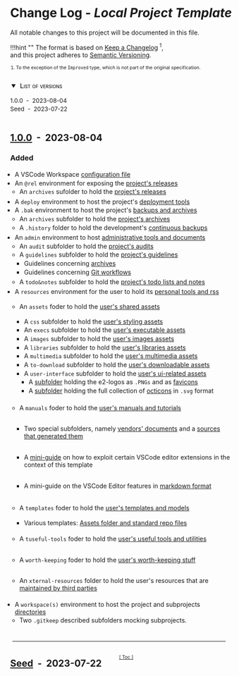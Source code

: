 <!-- markdownlint-disable MD024 MD051 -->
# Change Log - *Local Project Template*
<!--
-------------------------------------------------------------------------------------------------------------------------------------
___  HEADER     _______________________________________________________________
---------------------------------------------------------------------------------------------------------------------------->

All notable changes to this project will be documented in this file.

!!!hint ""
    The format is based on
    [Keep a Changelog](https://keepachangelog.com/en/1.0.0/)<sup>&nbsp;1</sup>,
    <br/>
    and this project adheres to [Semantic Versioning](https://semver.org/spec/v2.0.0.html).

</div>
<ol class="note">
<li> To the exception of the <span class="note"><code>Improved</code></span> type, which is not part of the original specification.</li>
</li>
</ol>

<!-- @import "[TOC]" {cmd="toc" depthFrom=2 depthTo=2 orderedList=false} -->
<details open id="toc">
<summary>
<span>List of versions<span></summary>

<!-- code_chunk_output -->

- [1.0.0 &nbsp;-&nbsp; 2023-08-04](#100httpsgithubcome2d2ipitmpl-local-project-holdercomparev000v100-nbsp-nbsp-2023-08-04)
- [Seed &nbsp;-&nbsp; 2023-07-22](#seedhttpsgithubcome2d2ipitmpl-local-project-holderreleasestagv000-nbsp-nbsp-2023-07-22)

<!-- /code_chunk_output -->

</details>

<!--
-------------------------------------------------------------------------------------------------------------------------------------
___  TEMPLATES     ____________________________________________________________
-----------------------------------------------------------------------------------------------------------------------------
Note. The "Unreleased" template is NOT preceded by a [Toc] link (due to the fact that it is the
first entry in the file ... and because its positioning would be different). Therefore, the link must
be added when the version is released (see "Compared / Tag-only Versioned Header" below).

UNRELEASED VERSION (includes the bottom separator line)
´´´´´´´´´´´´´´´´´´´´´´´´´´´´´´´´´´´´´´´´´´´´´´´´´´´´´´´´´´´´´´´´´´´´´´´´´´´´´´´´´´
## [Unreleased](https://github.com/e2d2ipi/tmpl-local-project-holder/compare/...HEAD)

### Added

- ...

### Changed

- ...

### Improved

- ...

### Deprecated

- ...

### Removed

- ...

### Fixed

- ...

### Security

- ...

-------------------------------------------------------------------------------------------------------------------------------------

COMPARED VERSIONED HEADER
´´´´´´´´´´´´´´´´´´´´´´´´´´´´´´´´´´´´´´´´´´´´´´´´´
<a class="toc" title="&uarr; Table Of Contents &uarr;" href="#toc">[&nbsp;Toc&nbsp;]</a>

## [<vers>](https://github.com/e2d2ipi/tmpl-local-project-holder/compare/<to-that>...<this>) &nbsp;-&nbsp; <yyy-mm-dd>

- - -

TAG-ONLY VERSIONED HEADER
´´´´´´´´´´´´´´´´´´´´´´´´´´´´´´´´´´´´´´´´´´´´´´´´
<a class="toc" title="&uarr; Table Of Contents &uarr;" href="#toc">[&nbsp;Toc&nbsp;]</a>

## [<vers>](https://github.com/e2d2ipi/tmpl-local-project-holder/releases/tag/<the-tag>) &nbsp;-&nbsp; <yyy-mm-dd>

<!--
-------------------------------------------------------------------------------------------------------------------------------------
___ CHANGELOG   ____________________________________________________________
-----------------------------------------------------------------------------------------------------------------------------
NEW  VERSION  CHECKLIST  (!!! Release Brsnch !!!)
´´´´´´´´´´´´´´´´´´´´´´´´´´´´´´´´´´´´´´´´´´´´´´´´´´´´´´´´´´´´´´´´´´´´´´´´
The first 3 steps below should be taken  on the `develop` branch,
BEFORE  the `telease` branch is created.

  [   ]  COPY-PASTE the desired header  in place of the "[Unreleased](...)" one

  [   ]  UPDATE the new header with the release's <version>, <tag(s)> and <date>.

  [   ]  REPLACE [Unreleased] by the last release's next version

The next step should be done on the `develop` branch, but only
AFTER the `release` branch is created (optional, but recommended).

  [   ]  CHECK OUT the `develop` branch

  [   ]  CREATE a new [Unreleased] entry on top

The step below finalizes the release's changelog. It should be the last commit on the `release`
branch before the final merge happens.

  [   ]  MODIFY the comparison settings from `...HEAD` to `<last-vers-tag>...<new-vers-tag>`

-->

## [1.0.0](https://github.com/e2d2ipi/tmpl-local-project-holder/compare/v0.0.0...v1.0.0) &nbsp;-&nbsp; 2023-08-04

### Added

- A VSCode Workspace [configuration file](./vscode-index.code-workspace)
- An `@rel` environment for exposing the [project's releases](./@rel/.gitkeep)
  - An `archives` sufolder to hold the [project's releases](./@rel/archives/.gitkeep)
- A `deploy` environment to host the project's [deployment tools](/deploy/.gitkeep)
- A `.bak` environment to host the project's [backups and archives](/.bak/.gitkeep)
  - An `archives` subfolder to hold the [project's archives](./.bak/archives/.gitkeep)
  - A `.history` folder to hold the development's [continuous backups](./.bak/.history/.gitkeep)
- An `admin` environment to host [administrative tools and documents](./admin/.gitkeep)
  - An `audit` subfolder to hold the [project's audits](./admin/audits/.gitkeep)
  - A `guidelines` subfolder to hold the [project's guidelines](./admin/guidelines/.gitkeep)
    - Guidelines concerning [archives](./admin/guidelines/handling-archives/handling-archives.md)
    - Guidelines concerning [Git workflows](./admin/guidelines/git-branching/git-branching-model.md)
  - A `todo&notes` subfolder to hold the [project's todo lists and notes](./admin/todo&notes/.gitkeep)
- A `resources` environment for the user to hold its [personal tools and rss](./resources/.gitkeep)
  - An `assets` foder to hold the [user's shared assets](./resources/assets/.gitkeep)
    - A `css` subfolder to hold the [user's styling assets](./resources/assets/css/.gitkeep)
    - An `execs` subfolder to hold the [user's executable assets](./resources/assets/execs/.gitkeep)
    - A `images` subfolder to hold the [user's images assets](./resources/assets/images/.gitkeep)
    - A `libraries` subfolder to hold the [user's libraries assets](./resources/assets/libraries/.gitkeep)
    - A `multimedia` subfolder to hold the [user's multimedia assets](./resources/assets/multimedia/.gitkeep)
    - A `to-download` subfolder to hold the [user's downloadable assets](./resources/assets/to-download/.gitkeep)
    - A `user-interface` subfolder to hold the [user's ui-related assets](./resources/assets/user-interface/.gitkeep)
      - A [subfolder](./resources/assets/user-interface/e2d2ipi/.gitkeep) holding the e2-logos as `.PNGs` and as [favicons](https://realfavicongenerator.net/)
      - A [subfolder](./resources/assets/user-interface/octicons/.gitkeep) holding the full collection of [octicons](https://primer.style/design/foundations/icons) in `.svg` format

  - A `manuals` foder to hold the [user's manuals and tutorials](./resources/manuals/.gitkeep)
    - Two special subfolders, namely [vendors' documents](./resources/manuals/xternal-vendor-man-and-refs/.gitkeep) and a  [sources that generated them](./resources/manuals/.src/.gitkeep)
    - A [mini-guide](./resources/manuals/vscode-custom-features) on how to exploit certain VSCode editor extensions in the context of this template

    - A mini-guide on the VSCode Editor features in [markdown format](./resources/manuals/vscode-custom-features/vscode-custom-features.md)
  - A `templates` foder to hold the [user's templates and models](./resources/templates/.gitkeep)
    - Various templates: [Assets folder and standard repo files](./resources/templates/.gitkeep)
  - A `tuseful-tools` foder to hold the [user's useful tools and utilities](./resources/useful-tools/.gitkeep)
  - A `worth-keeping` foder to hold the [user's worth-keeping stuff](./resources/worth-keeping/.gitkeep)
  - An `xternal-resources` folder to hold the user's resources that are [maintained by third parties](./resources/xternal-resources/.gitkeep)
- A `workspace(s)` environment to host the project and subprojects [directories](./workspaces/.gitkeep)
  - Two `.gitkeep` described subfolders mocking subprojects.

-------------------------------------------------------------------------------------------------------------------------------------

<a class="toc" title="&uarr; Table Of Contents &uarr;" href="#toc">[&nbsp;Toc&nbsp;]</a>

## [Seed](https://github.com/e2d2ipi/tmpl-local-project-holder/releases/tag/v0.0.0) &nbsp;-&nbsp; 2023-07-22

<!-- markdownlint-disable MD024 MD051 -->
<!--
-------------------------------------------------------------------------------------------------------------------------------------
___  [ x ]  INSTALLATION  CHECKLIST     __________________________________________
----------------------------------------------------------------------------------------------------------------------------

[   ]  COPY / MOVE the template to `/CHANGELOG.md` (at repo's root-level)

[   ]  UPDATE the document's title (e.g. "Change Log - My Project")

[   ]  REPLACE https://github.com/e2d2ipi/tmpl-local-project-holder to the actual repository's URL.
       There are 5 instances of it:
        [   ]  3x in the TEMPLATE section
        [   ]  1x in the [0.0.0] vesion
        [   ]  1x in the [Unreleasd] vesion

[   ]  SET the [Seed] version's date to the project's start date

 [   ]  ADD the v0.0.0 tag to the commit tree

[   ]  DONE. Move this checklist at the bottom of this file (or deleting it)

-->

<style>
  .admonition {
    width: 300pt;
    font-size:95%;
    margin-left:50pt;
  }

  a.toc {
    position: relative;
    display: inline-block;
    top: 6ex;
    left: 21em;
    padding-left: 20pt;
    font-size:75%;
    font-weight:400;
  }

  hr {
    top: 2.5ex;
    width: 96%;
    left: 1%;
    position: relative;
  }

  ul {
    padding-bottom: 2pt;
  }

  ul li {
    margin-left: -10pt;
    padding-top: 2pt;
  }

  ol.note {
    font-size:75%;
    padding-left: 10pt;
    margin-bottom:20pt;
  }

  span.note {
    font-size: 110%
  }

  code.note {
    font-size: 110%
  }

  #toc {
    font-size:95%;
    margin-bottom:20pt;
    margin: 14pt 0pt 32pt 10pt
  }

  #toc summary {
    margin-left: -8pt;
    margin-bottom:2pt;
    font-weight: bold;
    font-size: 110%;
    font-variant: small-caps;
    font-weight:500
  }

  #toc span {
    margin-left: 3pt;
  }
</style>
